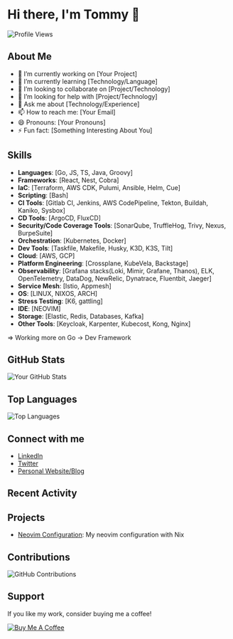 # Hi there, I'm Tommy 👋

![Profile Views](https://komarev.com/ghpvc/?username=TranThang-2804&color=blue)

## About Me

- 🔭 I’m currently working on [Your Project]
- 🌱 I’m currently learning [Technology/Language]
- 👯 I’m looking to collaborate on [Project/Technology]
- 🤔 I’m looking for help with [Project/Technology]
- 💬 Ask me about [Technology/Experience]
- 📫 How to reach me: [Your Email]
- 😄 Pronouns: [Your Pronouns]
- ⚡ Fun fact: [Something Interesting About You]

## Skills

- **Languages**: [Go, JS, TS, Java, Groovy]
- **Frameworks**: [React, Nest, Cobra]
- **IaC**: [Terraform, AWS CDK, Pulumi, Ansible, Helm, Cue]
- **Scripting**: [Bash]
- **CI Tools**: [Gitlab CI, Jenkins, AWS CodePipeline, Tekton, Buildah, Kaniko, Sysbox]
- **CD Tools**: [ArgoCD, FluxCD]
- **Security/Code Coverage Tools**: [SonarQube, TruffleHog, Trivy, Nexus, BurpeSuite]
- **Orchestration**: [Kubernetes, Docker]
- **Dev Tools**: [Taskfile, Makefile, Husky, K3D, K3S, Tilt]
- **Cloud**: [AWS, GCP]
- **Platform Engineering**: [Crossplane, KubeVela, Backstage]
- **Observability**: [Grafana stacks(Loki, Mimir, Grafane, Thanos), ELK, OpenTelemetry, DataDog, NewRelic, Dynatrace, Fluentbit, Jaeger]
- **Service Mesh**: [Istio, Appmesh]
- **OS**: [LINUX, NIXOS, ARCH]
- **Stress Testing**: [K6, gattling]
- **IDE**: [NEOVIM]
- **Storage**: [Elastic, Redis, Databases, Kafka]
- **Other Tools**: [Keycloak, Karpenter, Kubecost, Kong, Nginx]

=> Working more on Go -> Dev Framework

## GitHub Stats

![Your GitHub Stats](https://github-readme-stats.vercel.app/api?username=TranThang-2804&show_icons=true&theme=radical)

## Top Languages

![Top Languages](https://github-readme-stats.vercel.app/api/top-langs/?username=TranThang-2804&layout=compact&theme=radical)

## Connect with me

- [LinkedIn](https://www.linkedin.com/in/yourprofile)
- [Twitter](https://twitter.com/yourprofile)
- [Personal Website/Blog](https://tommytran.me)

## Recent Activity

<!--START_SECTION:activity-->
<!--END_SECTION:activity-->

## Projects

- [Neovim Configuration](https://github.com/TranThang-2804/dotfiles): My neovim configuration with Nix

## Contributions

![GitHub Contributions](https://github-readme-streak-stats.herokuapp.com/?user=TranThang-2804&theme=radical)

## Support

If you like my work, consider buying me a coffee!

[![Buy Me A Coffee](https://img.shields.io/badge/-Buy%20Me%20A%20Coffee-orange?style=flat&logo=buy-me-a-coffee)](https://buymeacoffee.com/imtommy)
